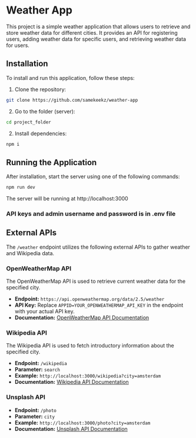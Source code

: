 # Weather App

This project is a simple weather application that allows users to retrieve and store weather data for different cities. It provides an API for registering users, adding weather data for specific users, and retrieving weather data for users.

## Installation

To install and run this application, follow these steps:

1. Clone the repository:

```bash
git clone https://github.com/samekeekz/weather-app
```

2. Go to the folder (server):

```bash
cd project_folder
```

2. Install dependencies:

```bash
npm i
```

## Running the Application

After installation, start the server using one of the following commands:

```bash
npm run dev
```

The server will be running at http://localhost:3000

### API keys and admin username and password is in .env file

## External APIs

The `/weather` endpoint utilizes the following external APIs to gather weather and Wikipedia data.

### OpenWeatherMap API

The OpenWeatherMap API is used to retrieve current weather data for the specified city.

- **Endpoint:** `https://api.openweathermap.org/data/2.5/weather`
- **API Key:** Replace `APPID=YOUR_OPENWEATHERMAP_API_KEY` in the endpoint with your actual API key.
- **Documentation:** [OpenWeatherMap API Documentation](https://openweathermap.org/api)

### Wikipedia API

The Wikipedia API is used to fetch introductory information about the specified city.

- **Endpoint:** `/wikipedia`
- **Parameter:** `search`
- **Example:** `http://localhost:3000/wikipedia?city=amsterdam`
- **Documentation:** [Wikipedia API Documentation](https://www.mediawiki.org/wiki/API:Main_page)

### Unsplash API

- **Endpoint:** `/photo`
- **Parameter:** `city`
- **Example:** `http://localhost:3000/photo?city=amsterdam`
- **Documentation:** [Unsplash API Documentation](https://unsplash.com/documentation)
